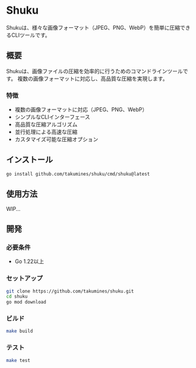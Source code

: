 # Shuku

Shukuは、様々な画像フォーマット（JPEG、PNG、WebP）を簡単に圧縮できるCLIツールです。

## 概要

Shukuは、画像ファイルの圧縮を効率的に行うためのコマンドラインツールです。
複数の画像フォーマットに対応し、高品質な圧縮を実現します。

### 特徴

- 複数の画像フォーマットに対応（JPEG、PNG、WebP）
- シンプルなCLIインターフェース
- 高品質な圧縮アルゴリズム
- 並行処理による高速な圧縮
- カスタマイズ可能な圧縮オプション

## インストール

```bash
go install github.com/takumines/shuku/cmd/shuku@latest
```

## 使用方法

WIP...

## 開発

### 必要条件

- Go 1.22以上

### セットアップ

```bash
git clone https://github.com/takumines/shuku.git
cd shuku
go mod download
```

### ビルド

```bash
make build
```

### テスト

```bash
make test
```
